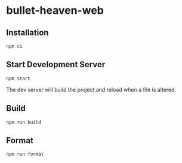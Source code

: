 # bullet-heaven-web

## Installation

```
npm ci
```

## Start Development Server

```
npm start
```

The dev server will build the project and reload when a file is altered.

## Build

```
npm run build
```

## Format

```
npm run format
```
